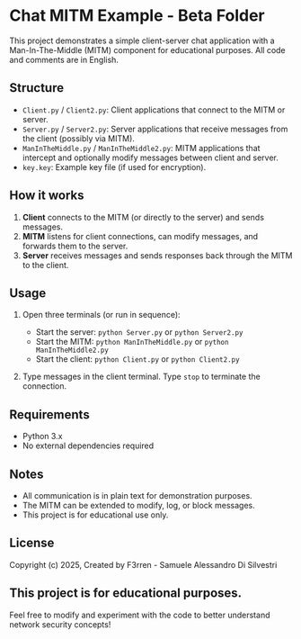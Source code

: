 # Chat MITM Example - Beta Folder

This project demonstrates a simple client-server chat application with a Man-In-The-Middle (MITM) component for educational purposes. All code and comments are in English.

## Structure

- `Client.py` / `Client2.py`: Client applications that connect to the MITM or server.
- `Server.py` / `Server2.py`: Server applications that receive messages from the client (possibly via MITM).
- `ManInTheMiddle.py` / `ManInTheMiddle2.py`: MITM applications that intercept and optionally modify messages between client and server.
- `key.key`: Example key file (if used for encryption).

## How it works

1. **Client** connects to the MITM (or directly to the server) and sends messages.
2. **MITM** listens for client connections, can modify messages, and forwards them to the server.
3. **Server** receives messages and sends responses back through the MITM to the client.

## Usage

1. Open three terminals (or run in sequence):
   - Start the server: `python Server.py` or `python Server2.py`
   - Start the MITM: `python ManInTheMiddle.py` or `python ManInTheMiddle2.py`
   - Start the client: `python Client.py` or `python Client2.py`

2. Type messages in the client terminal. Type `stop` to terminate the connection.

## Requirements
- Python 3.x
- No external dependencies required

## Notes
- All communication is in plain text for demonstration purposes.
- The MITM can be extended to modify, log, or block messages.
- This project is for educational use only.

## License
Copyright (c) 2025, Created by F3rren - Samuele Alessandro Di Silvestri

This project is for educational purposes.
---

Feel free to modify and experiment with the code to better understand network security concepts!

